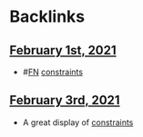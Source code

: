 
# Backlinks
## [February 1st, 2021](<February 1st, 2021.md>)
- #[FN](<FN.md>) [constraints](<constraints.md>)

## [February 3rd, 2021](<February 3rd, 2021.md>)
- A great display of [constraints](<constraints.md>)

